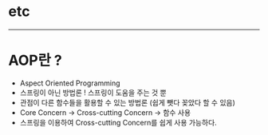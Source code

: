 # etc
--------------------------------------------

# AOP란 ?
 - Aspect Oriented Programming 
 - 스프링이 아닌 방법론 ! 스프링이 도움을 주는 것 뿐
 - 관점이 다른 함수들을 활용할 수 있는 방법론 (쉽게 뺏다 꽂았다 할 수 있음)
 - Core Concern -> Cross-cutting Concern -> 함수 사용
 - 스프링을 이용하여 Cross-cutting Concern를 쉽게 사용 가능하다.